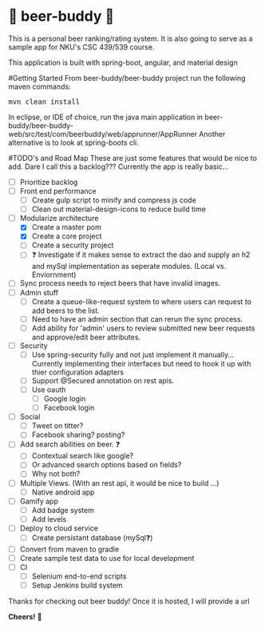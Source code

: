 # :beer: beer-buddy :beer:

This is a personal beer ranking/rating system. It is also going to serve as a sample app for NKU's CSC 439/539 course. 

This application is built with spring-boot, angular, and material design

#Getting Started
From beer-buddy/beer-buddy project run the following maven commands:
<pre>mvn clean install</pre>
In eclipse, or IDE of choice, run the java main application in beer-buddy/beer-buddy-web/src/test/com/beerbuddy/web/apprunner/AppRunner
Another alternative is to look at spring-boots cli.


#TODO's and Road Map
These are just some features that would be nice to add. Dare I call this a backlog???  Currently the app is really basic...
- [ ] Prioritize backlog
- [ ] Front end performance 
  - [ ] Create gulp script to minify and compress js code
  - [ ] Clean out material-design-icons to reduce build time
- [ ] Modularize architecture
  - [x] Create a master pom
  - [x] Create a core project
  - [ ] Create a security project
  - [ ] :question: Investigate if it makes sense to extract the dao and supply an h2 and mySql implementation as seperate modules. (Local vs. Enviornment)
- [ ] Sync process needs to reject beers that have invalid images.
- [ ] Admin stuff
  - [ ] Create a queue-like-request system to where users can request to add beers to the list.
  - [ ] Need to have an admin section that can rerun the sync process.
  - [ ] Add ability for 'admin' users to review submitted new beer requests and approve/edit beer attributes.
- [ ] Security
  - [ ] Use spring-security fully and not just implement it manually...
          Currently implementing their interfaces but need to hook it up with thier configuration adapters
  - [ ] Support @Secured annotation on rest apis.
  - [ ] Use oauth
    - [ ] Google login
    - [ ] Facebook login
- [ ] Social
  - [ ] Tweet on titter?
  - [ ] Facebook sharing? posting?
- [ ] Add search abilities on beer. :question:
  - [ ] Contextual search like google?
  - [ ] Or advanced search options based on fields? 
  - [ ] Why not both?
- [ ] Multiple Views. (With an rest api, it would be nice to build ...)
  - [ ] Native android app
- [ ] Gamify app
  - [ ] Add badge system
  - [ ] Add levels
- [ ] Deploy to cloud service
  - [ ] Create persistant database (mySql:question:)
- [ ] Convert from maven to gradle
- [ ] Create sample test data to use for local development
- [ ] CI
  - [ ] Selenium end-to-end scripts
  - [ ] Setup Jenkins build system

Thanks for checking out beer buddy! Once it is hosted, I will provide a url 

**Cheers!** :beers:
